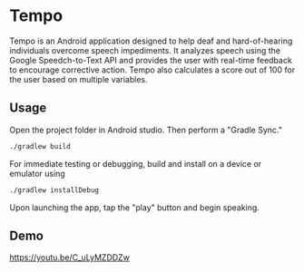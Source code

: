 # Tempo

Tempo is an Android application designed to help deaf and hard-of-hearing individuals overcome speech impediments. It analyzes speech using the Google Speedch-to-Text API and provides the user with real-time feedback to encourage corrective action. Tempo also calculates a score out of 100 for the user based on multiple variables.

## Usage
Open the project folder in Android studio. Then perform a "Gradle Sync."

```bash
./gradlew build
```
For immediate testing or debugging, build and install on a device or emulator using


```bash
./gradlew installDebug
```

Upon launching the app, tap the "play" button and begin speaking.


## Demo
https://youtu.be/C_uLyMZDDZw

